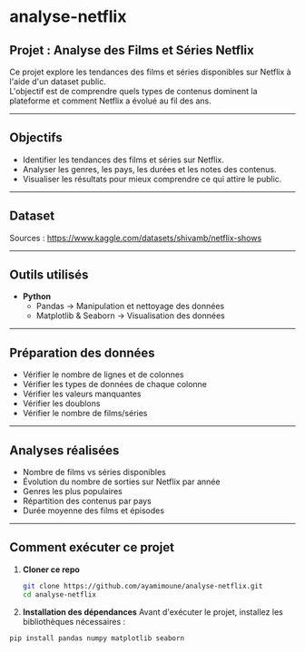 # analyse-netflix

## Projet : Analyse des Films et Séries Netflix

Ce projet explore les tendances des films et séries disponibles sur Netflix à l'aide d'un dataset public.  
L'objectif est de comprendre quels types de contenus dominent la plateforme et comment Netflix a évolué au fil des ans.

----------

## Objectifs  
- Identifier les tendances des films et séries sur Netflix.
- Analyser les genres, les pays, les durées et les notes des contenus.
- Visualiser les résultats pour mieux comprendre ce qui attire le public.

----------

## Dataset
Sources : https://www.kaggle.com/datasets/shivamb/netflix-shows

----------

## Outils utilisés  
- **Python** 
  - Pandas → Manipulation et nettoyage des données  
  - Matplotlib & Seaborn → Visualisation des données
 
----------
## Préparation des données 
- Vérifier le nombre de lignes et de colonnes
- Vérifier les types de données de chaque colonne
- Vérifier les valeurs manquantes
- Vérifier les doublons
- Vérifier le nombre de films/séries
----------

## Analyses réalisées  
- Nombre de films vs séries disponibles  
- Évolution du nombre de sorties sur Netflix par année  
- Genres les plus populaires  
- Répartition des contenus par pays  
- Durée moyenne des films et épisodes  

----------

## Comment exécuter ce projet  
1. **Cloner ce repo**   
   ```bash
   git clone https://github.com/ayamimoune/analyse-netflix.git
   cd analyse-netflix
2. **Installation des dépendances**
  Avant d'exécuter le projet, installez les bibliothèques nécessaires :
  ```bash
  pip install pandas numpy matplotlib seaborn
